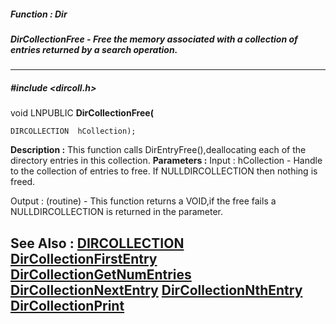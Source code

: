 ##### Function : Dir
##### DirCollectionFree - Free the memory associated with a collection of entries returned by a search operation.
---
##### #include <dircoll.h>
void LNPUBLIC **DirCollectionFree(**

	DIRCOLLECTION  hCollection);
**Description :**
This function calls DirEntryFree(),deallocating each of the directory entries 
in this collection.
**Parameters :**
Input :
hCollection  -  Handle to the collection of entries to free. If NULLDIRCOLLECTION then nothing is freed.

Output :
(routine)  -  This function returns a VOID,if the free fails a NULLDIRCOLLECTION is returned in the parameter.


**See Also :**
[DIRCOLLECTION](D:/md_files/DIRCOLLECTION.md)
[DirCollectionFirstEntry](D:/md_files/DirCollectionFirstEntry.md)
[DirCollectionGetNumEntries](D:/md_files/DirCollectionGetNumEntries.md)
[DirCollectionNextEntry](D:/md_files/DirCollectionNextEntry.md)
[DirCollectionNthEntry](D:/md_files/DirCollectionNthEntry.md)
[DirCollectionPrint](D:/md_files/DirCollectionPrint.md)
---
